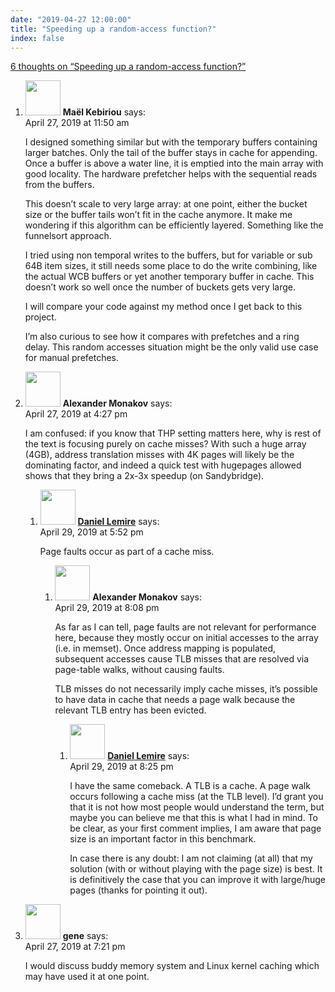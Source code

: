 ```yaml
---
date: "2019-04-27 12:00:00"
title: "Speeding up a random-access function?"
index: false
---
```


[6 thoughts on &ldquo;Speeding up a random-access function?&rdquo;](/lemire/blog/2019/04-27-speeding-up-a-random-access-function)

<ol class="comment-list">
<li id="comment-403915" class="comment even thread-even depth-1">
<div class="comment-author vcard">
<img alt src="https://secure.gravatar.com/avatar/ea7f66524f0528ccf9d6a2a875094ea0?s=56&#038;d=mm&#038;r=g" srcset="https://secure.gravatar.com/avatar/ea7f66524f0528ccf9d6a2a875094ea0?s=112&#038;d=mm&#038;r=g 2x" class="avatar avatar-56 photo" height="56" width="56" decoding="async" /> <b class="fn">Maël Kebiriou</b> <span class="says">says:</span> </div>
<div class="comment-metadata"><time datetime="2019-04-27T11:50:06+00:00">April 27, 2019 at 11:50 am</time></a> </div>
<div class="comment-content">
<p>I designed something similar but with the temporary buffers containing larger batches. Only the tail of the buffer stays in cache for appending. Once a buffer is above a water line, it is emptied into the main array with good locality. The hardware prefetcher helps with the sequential reads from the buffers.</p>
<p>This doesn&rsquo;t scale to very large array: at one point, either the bucket size or the buffer tails won&rsquo;t fit in the cache anymore. It make me wondering if this algorithm can be efficiently layered. Something like the funnelsort approach.</p>
<p>I tried using non temporal writes to the buffers, but for variable or sub 64B item sizes, it still needs some place to do the write combining, like the actual WCB buffers or yet another temporary buffer in cache. This doesn&rsquo;t work so well once the number of buckets gets very large.</p>
<p>I will compare your code against my method once I get back to this project.</p>
<p>I&rsquo;m also curious to see how it compares with prefetches and a ring delay. This random accesses situation might be the only valid use case for manual prefetches.</p>
</div>
</li>
<li id="comment-403960" class="comment odd alt thread-odd thread-alt depth-1 parent">
<div class="comment-author vcard">
<img alt src="https://secure.gravatar.com/avatar/455da12ee7a27b3fbac08e0374ba445e?s=56&#038;d=mm&#038;r=g" srcset="https://secure.gravatar.com/avatar/455da12ee7a27b3fbac08e0374ba445e?s=112&#038;d=mm&#038;r=g 2x" class="avatar avatar-56 photo" height="56" width="56" decoding="async" /> <b class="fn">Alexander Monakov</b> <span class="says">says:</span> </div>
<div class="comment-metadata"><time datetime="2019-04-27T16:27:34+00:00">April 27, 2019 at 4:27 pm</time></a> </div>
<div class="comment-content">
<p>I am confused: if you know that THP setting matters here, why is rest of the text is focusing purely on cache misses? With such a huge array (4GB), address translation misses with 4K pages will likely be the dominating factor, and indeed a quick test with hugepages allowed shows that they bring a 2x-3x speedup (on Sandybridge).</p>
</div>
<ol class="children">
<li id="comment-404351" class="comment byuser comment-author-lemire bypostauthor even depth-2 parent">
<div class="comment-author vcard">
<img alt src="https://secure.gravatar.com/avatar/2ca999bef9535950f5b84281a4dab006?s=56&#038;d=mm&#038;r=g" srcset="https://secure.gravatar.com/avatar/2ca999bef9535950f5b84281a4dab006?s=112&#038;d=mm&#038;r=g 2x" class="avatar avatar-56 photo" height="56" width="56" loading="lazy" decoding="async" /> <b class="fn"><a href="https://lemire.me/en/" class="url" rel="ugc">Daniel Lemire</a></b> <span class="says">says:</span> </div>
<div class="comment-metadata"><time datetime="2019-04-29T17:52:55+00:00">April 29, 2019 at 5:52 pm</time></a> </div>
<div class="comment-content">
<p>Page faults occur as part of a cache miss.</p>
</div>
<ol class="children">
<li id="comment-404366" class="comment odd alt depth-3 parent">
<div class="comment-author vcard">
<img alt src="https://secure.gravatar.com/avatar/455da12ee7a27b3fbac08e0374ba445e?s=56&#038;d=mm&#038;r=g" srcset="https://secure.gravatar.com/avatar/455da12ee7a27b3fbac08e0374ba445e?s=112&#038;d=mm&#038;r=g 2x" class="avatar avatar-56 photo" height="56" width="56" loading="lazy" decoding="async" /> <b class="fn">Alexander Monakov</b> <span class="says">says:</span> </div>
<div class="comment-metadata"><time datetime="2019-04-29T20:08:00+00:00">April 29, 2019 at 8:08 pm</time></a> </div>
<div class="comment-content">
<p>As far as I can tell, page faults are not relevant for performance here, because they mostly occur on initial accesses to the array (i.e. in memset). Once address mapping is populated, subsequent accesses cause TLB misses that are resolved via page-table walks, without causing faults.</p>
<p>TLB misses do not necessarily imply cache misses, it&rsquo;s possible to have data in cache that needs a page walk because the relevant TLB entry has been evicted.</p>
</div>
<ol class="children">
<li id="comment-404368" class="comment byuser comment-author-lemire bypostauthor even depth-4">
<div class="comment-author vcard">
<img alt src="https://secure.gravatar.com/avatar/2ca999bef9535950f5b84281a4dab006?s=56&#038;d=mm&#038;r=g" srcset="https://secure.gravatar.com/avatar/2ca999bef9535950f5b84281a4dab006?s=112&#038;d=mm&#038;r=g 2x" class="avatar avatar-56 photo" height="56" width="56" loading="lazy" decoding="async" /> <b class="fn"><a href="https://lemire.me/en/" class="url" rel="ugc">Daniel Lemire</a></b> <span class="says">says:</span> </div>
<div class="comment-metadata"><time datetime="2019-04-29T20:25:19+00:00">April 29, 2019 at 8:25 pm</time></a> </div>
<div class="comment-content">
<p>I have the same comeback. A TLB is a cache. A page walk occurs following a cache miss (at the TLB level). I&rsquo;d grant you that it is not how most people would understand the term, but maybe you can believe me that this is what I had in mind. To be clear, as your first comment implies, I am aware that page size is an important factor in this benchmark.</p>
<p>In case there is any doubt: I am not claiming (at all) that my solution (with or without playing with the page size) is best. It is definitively the case that you can improve it with large/huge pages (thanks for pointing it out).</p>
</div>
</li>
</ol>
</li>
</ol>
</li>
</ol>
</li>
<li id="comment-403984" class="comment odd alt thread-even depth-1">
<div class="comment-author vcard">
<img alt src="https://secure.gravatar.com/avatar/1d4e09e6b2678777e1daec092302469b?s=56&#038;d=mm&#038;r=g" srcset="https://secure.gravatar.com/avatar/1d4e09e6b2678777e1daec092302469b?s=112&#038;d=mm&#038;r=g 2x" class="avatar avatar-56 photo" height="56" width="56" loading="lazy" decoding="async" /> <b class="fn">gene</b> <span class="says">says:</span> </div>
<div class="comment-metadata"><time datetime="2019-04-27T19:21:53+00:00">April 27, 2019 at 7:21 pm</time></a> </div>
<div class="comment-content">
<p>I would discuss buddy memory system and Linux kernel caching which may have used it at one point.</p>
</div>
</li>
</ol>
